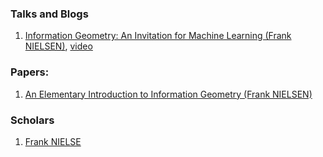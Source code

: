 ### Talks and Blogs

1. [Information Geometry: An Invitation for Machine Learning (Frank NIELSEN)](https://franknielsen.github.io/SlidesVideo/InvitationIG4ML-NeuripsMeetupJapan-14DEC2021.pdf), [video](https://www.youtube.com/watch?v=w6r_jsEBlgU)

### Papers:
1. [An Elementary Introduction to Information Geometry (Frank NIELSEN)](https://www.researchgate.net/profile/Frank-Nielsen-3/publication/327304999_An_Elementary_Introduction_to_Information_Geometry/links/5f7439fa299bf1b53e0013b9/An-Elementary-Introduction-to-Information-Geometry.pdf)

### Scholars
1. [Frank NIELSE](https://franknielsen.github.io/IG/index.html)
